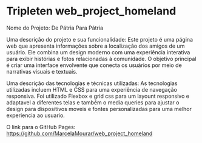 # Tripleten web_project_homeland

Nome do Projeto: De Pátria Para Pátria

Uma descrição do projeto e sua funcionalidade:
Este projeto é uma página web que apresenta informações sobre a localização dos amigos de um usuário. Ele combina um design moderno com uma experiência interativa para exibir histórias e fotos relacionadas à comunidade. O objetivo principal é criar uma interface envolvente que conecta os usuários por meio de narrativas visuais e textuais.

Uma descrição das tecnologias e técnicas utilizadas: As tecnologias utilizadas incluem HTML e CSS para uma experiência de navegação responsiva. Foi utilizado Flexbox e grid css para um layount responsivo e adaptavel a diferentes telas e também o media queries para ajustar o design para dispositivos moveis e fontes personalizadas para uma melhor experiencia ao usuario.

O link para o GitHub Pages: https://github.com/MarcelaMourar/web_project_homeland
